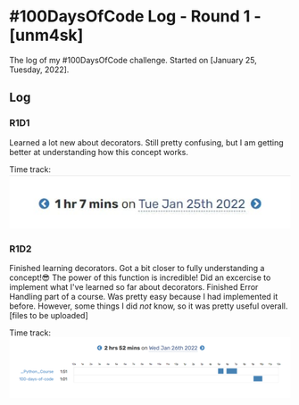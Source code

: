 # #100DaysOfCode Log - Round 1 - [unm4sk]

The log of my #100DaysOfCode challenge. Started on [January 25, Tuesday, 2022].

## Log

### R1D1 
Learned a lot new about decorators. Still pretty confusing, but I am getting better at understanding how this concept works. 

Time track: ![error](./time-track/1.jpg "1st")

### R1D2
Finished learning decorators. Got a bit closer to fully understanding a concept!😎 The power of this function is incredible! Did an excercise to implement what I've learned so far about decorators.
Finished Error Handling part of a course. Was pretty easy because I had implemented it before. However, some things I did *not* know, so it was pretty useful overall. [files to be uploaded]

Time track: ![error](./time-track/2.png "2nd")